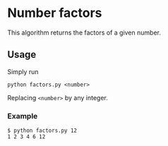# Number factors
This algorithm returns the factors of a given number.

## Usage
Simply run
```
python factors.py <number>
```
Replacing `<number>` by any integer.

### Example
```
$ python factors.py 12
1 2 3 4 6 12
```
